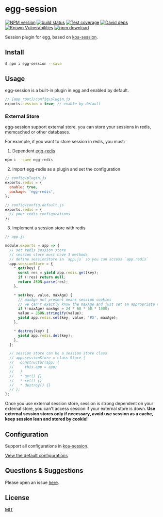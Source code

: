 # egg-session

[![NPM version][npm-image]][npm-url]
[![build status][travis-image]][travis-url]
[![Test coverage][codecov-image]][codecov-url]
[![David deps][david-image]][david-url]
[![Known Vulnerabilities][snyk-image]][snyk-url]
[![npm download][download-image]][download-url]

[npm-image]: https://img.shields.io/npm/v/egg-session.svg?style=flat-square
[npm-url]: https://npmjs.org/package/egg-session
[travis-image]: https://img.shields.io/travis/eggjs/egg-session.svg?style=flat-square
[travis-url]: https://travis-ci.org/eggjs/egg-session
[codecov-image]: https://codecov.io/github/eggjs/egg-session/coverage.svg?branch=master
[codecov-url]: https://codecov.io/github/eggjs/egg-session?branch=master
[david-image]: https://img.shields.io/david/eggjs/egg-session.svg?style=flat-square
[david-url]: https://david-dm.org/eggjs/egg-session
[snyk-image]: https://snyk.io/test/npm/egg-session/badge.svg?style=flat-square
[snyk-url]: https://snyk.io/test/npm/egg-session
[download-image]: https://img.shields.io/npm/dm/egg-session.svg?style=flat-square
[download-url]: https://npmjs.org/package/egg-session

Session plugin for egg, based on [koa-session](https://github.com/koajs/session).

## Install

```bash
$ npm i egg-session --save
```

## Usage

egg-session is a built-in plugin in egg and enabled by default.

```js
// {app_root}/config/plugin.js
exports.session = true; // enable by default
```

### External Store

egg-session support external store, you can store your sessions in redis, memcached or other databases.

For example, if you want to store session in redis, you must:

1. Dependent [egg-redis](https://github.com/eggjs/egg-redis)

  ```bash
  npm i --save egg-redis
  ```

2. Import egg-redis as a plugin and set the configuration

  ```js
  // config/plugin.js
  exports.redis = {
    enable: true,
    package: 'egg-redis',
  };
  ```

  ```js
  // config/config.default.js
  exports.redis = {
    // your redis configurations
  };
  ```

3. Implement a session store with redis

  ```js
  // app.js

  module.exports = app => {
    // set redis session store
    // session store must have 3 methods
    // define sessionStore in `app.js` so you can access `app.redis`
    app.sessionStore = {
      * get(key) {
        const res = yield app.redis.get(key);
        if (!res) return null;
        return JSON.parse(res);
      },

      * set(key, value, maxAge) {
        // maxAge not present means session cookies
        // we can't exactly know the maxAge and just set an appropriate value like one day
        if (!maxAge) maxAge = 24 * 60 * 60 * 1000;
        value = JSON.stringify(value);
        yield app.redis.set(key, value, 'PX', maxAge);
      },

      * destroy(key) {
        yield app.redis.del(key);
      },
    };

    // session store can be a session store class
    // app.sessionStore = class Store {
    //   constructor(app) {
    //     this.app = app;
    //   }
    //   * get() {}
    //   * set() {}
    //   * destroy() {}
    // };
  };
  ```

Once you use external session store, session is strong dependent on your external store, you can't access session if your external store is down. **Use external session stores only if necessary, avoid use session as a cache, keep session lean and stored by cookie!**

## Configuration

Support all configurations in [koa-session](https://github.com/koajs/session).

[View the default configurations](https://github.com/eggjs/egg-session/blob/master/config/config.default.js)

## Questions & Suggestions

Please open an issue [here](https://github.com/eggjs/egg/issues).

## License

[MIT](https://github.com/eggjs/egg-session/blob/master/LICENSE)

